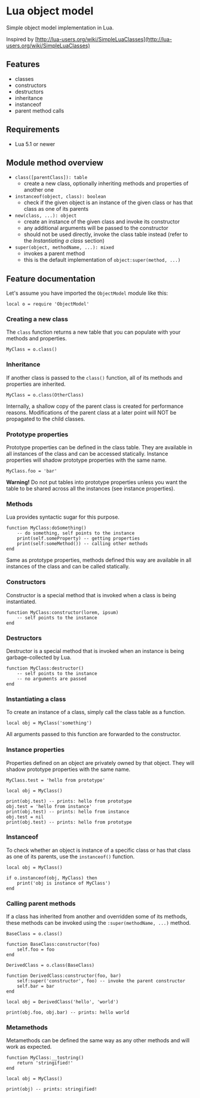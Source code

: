 Lua object model
================

Simple object model implementation in Lua.

Inspired by [http://lua-users.org/wiki/SimpleLuaClasses](http://lua-users.org/wiki/SimpleLuaClasses)


## Features

- classes
- constructors
- destructors
- inheritance
- instanceof
- parent method calls


## Requirements

- Lua 5.1 or newer


## Module method overview

- `class([parentClass]): table`
    - create a new class, optionally inheriting methods and properties of another one
- `instanceof(object, class): boolean`
    - check if the given object is an instance of the given class or has that class as
      one of its parents
- `new(class, ...): object`
    - create an instance of the given class and invoke its constructor
    - any additional arguments will be passed to the constructor
    - should not be used directly, invoke the class table instead (refer to the *Instantiating a class* section)
- `super(object, methodName, ...): mixed`
    - invokes a parent method
    - this is the default implementation of `object:super(method, ...)`


## Feature documentation

Let's assume you have imported the `ObjectModel` module like this:

    local o = require 'ObjectModel'


### Creating a new class

The `class` function returns a new table that you can populate with your methods
and properties.

    MyClass = o.class()


### Inheritance

If another class is passed  to the `class()` function, all of its methods
and properties are inherited.

    MyClass = o.class(OtherClass)

Internally, a shallow copy of the parent class is created for performance reasons.
Modifications of the parent class at a later point will NOT be propagated to the child
classes.


### Prototype properties

Prototype properties can be defined in the class table. They are available in all
instances of the class and can be accessed statically. Instance properties will shadow
prototype properties with the same name.

    MyClass.foo = 'bar'

**Warning!** Do not put tables into prototype properties unless you want the table
to be shared across all the instances (see instance properties).


### Methods

Lua provides syntactic sugar for this purpose.

    function MyClass:doSomething()
        -- do something, self points to the instance
		print(self.someProperty) -- getting properties
		print(self:someMethod()) -- calling other methods
	end

Same as prototype properties, methods defined this way are available in all instances
of the class and can be called statically.


### Constructors

Constructor is a special method that is invoked when a class is being instantiated.

    function MyClass:constructor(lorem, ipsum)
        -- self points to the instance
    end


### Destructors

Destructor is a special method that is invoked when an instance is being garbage-collected
by Lua.

    function MyClass:destructor()
        -- self points to the instance
        -- no arguments are passed
	end


### Instantiating a class

To create an instance of a class, simply call the class table as a function.

    local obj = MyClass('something')

All arguments passed to this function are forwarded to the constructor.


### Instance properties

Properties defined on an object are privately owned by that object. They will shadow prototype
properties with the same name.

    MyClass.test = 'hello from prototype'

    local obj = MyClass()

	print(obj.test) -- prints: hello from prototype
	obj.test = 'hello from instance'
	print(obj.test) -- prints: hello from instance
	obj.test = nil
	print(obj.test) -- prints: hello from prototype


### Instanceof

To check whether an object is instance of a specific class or has that class as one of its parents,
use the `instanceof()` function.

    local obj = MyClass()

    if o.instanceof(obj, MyClass) then
        print('obj is instance of MyClass')
    end


### Calling parent methods

If a class has inherited from another and overridden some of its methods, these methods can be
invoked using the `:super(methodName, ...)` method.

    BaseClass = o.class()

    function BaseClass:constructor(foo)
        self.foo = foo
    end

    DerivedClass = o.class(BaseClass)

    function DerivedClass:constructor(foo, bar)
        self:super('constructor', foo) -- invoke the parent constructor
        self.bar = bar
    end

    local obj = DerivedClass('hello', 'world')

    print(obj.foo, obj.bar) -- prints: hello world


### Metamethods

Metamethods can be defined the same way as any other methods and will work as expected.

    function MyClass:__tostring()
        return 'stringified!'
    end

    local obj = MyClass()

    print(obj) -- prints: stringified!
